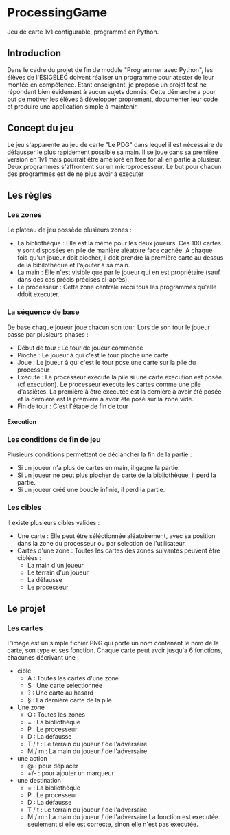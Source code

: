 # ProcessingGame

Jeu de carte 1v1 configurable, programmé en Python. 

## Introduction

Dans le cadre du projet de fin de module "Programmer avec Python", les élèves de l'ESIGELEC doivent réaliser un programme pour atester de leur montée en compétence. Etant enseignant, je propose un projet test ne répondant bien évidement à aucun sujets donnés. Cette démarche a pour but de motiver les élèves à développer proprement, documenter leur code et produire une application simple à maintenir.

## Concept du jeu
Le jeu s'apparente au jeu de carte "Le PDG" dans lequel il est nécessaire de défausser le plus rapidement possible sa main. Il se joue dans sa première version en 1v1 mais pourrait être amélioré en free for all en partie à plusieur. 
Deux programmes s'affrontent sur un microprocesseur. Le but pour chacun des programmes est de ne plus avoir à executer 

## Les règles


### Les zones
Le plateau de jeu possède plusieurs zones : 
- La bibliothèque : Elle est la même pour les deux joueurs. Ces 100 cartes y sont disposées en pile de manière aléatoire face cachée. A chaque fois qu'un joueur doit piocher, il doit prendre la première carte au dessus de la bibilothèque et l'ajouter à sa main.
- La main : Elle n'est visible que par le joueur qui en est propriétaire (sauf dans des cas précis précisés ci-après). 
- Le processeur : Cette zone centrale recoi tous les programmes qu'elle ddoit executer.


### La séquence de base

De base chaque joueur joue chacun son tour. Lors de son tour le joueur passe par plusieurs phases : 

- Début de tour : Le tour de joueur commence
- Pioche : Le joueur à qui c'est le tour pioche une carte
- Joue : Le joueur à qui c'est le tour pose une carte sur la pile du processeur
- Execute : Le processeur execute la pile si une carte execution est posée (cf execution). Le processeur execute les cartes comme une pile d'assiètes. La première à être executée est la dernière à avoir été posée et la dernière est la première à avoir été posé sur la zone vide.
- Fin de tour : C'est l'étape de fin de tour

#### Execution

#### 

### Les conditions de fin de jeu
Plusieurs conditions permettent de déclancher la fin de la partie : 
- Si un joueur n'a plus de cartes en main, il gagne la partie. 
- Si un joueur ne peut plus piocher de carte de la bibliothèque, il perd la partie.
- Si un joueur créé une boucle infinie, il perd la partie.

### Les cibles

Il existe plusieurs cibles valides : 
- Une carte : Elle peut être séléctionnée aléatoirement, avec sa position dans la zone du processeur ou par selection de l'utilisateur.
- Cartes d'une zone : Toutes les cartes des zones suivantes peuvent être ciblées :
    - La main d'un joueur
    - Le terrain d'un joueur
    - La défausse
    - Le processeur

## Le projet

### Les cartes
   
L'image est un simple fichier PNG qui porte un nom contenant le nom de la carte, son type et ses fonction. 
Chaque carte peut avoir jusqu'a 6 fonctions, chacunes décrivant une :
- cible 
    - A : Toutes les cartes d'une zone
    - S : Une carte selectionnée
    - ? : Une carte au hasard
    - § : La dernière carte de la pile
 - Une zone
    - O : Toutes les zones
    - = : La bibliothèque
    - P : Le processeur
    - D : La défausse
    - T / t : Le terrain du joueur / de l'adversaire
    - M / m : La main du joueur / de l'adversaire
- une action 
    - @ : pour déplacer
    - +/- : pour ajouter un marqueur
- une destination
    - = : La bibliothèque
    - P : Le processeur
    - D : La défausse
    - T / t : Le terrain du joueur / de l'adversaire
    - M / m : La main du joueur / de l'adversaire
La fonction est executée seulement si elle est correcte, sinon elle n'est pas executée.
